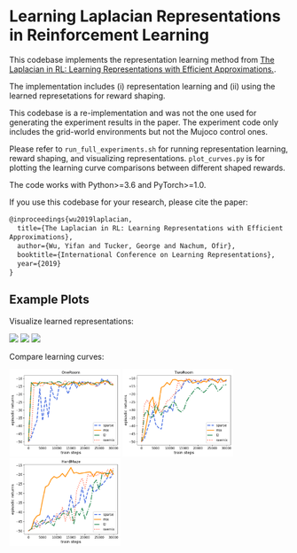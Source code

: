 # Learning Laplacian Representations in Reinforcement Learning

This codebase implements the representation learning method from [The Laplacian in RL: Learning Representations with Efficient Approximations.](https://openreview.net/forum?id=HJlNpoA5YQ).

The implementation includes (i) representation learning and (ii) using the learned represetations for reward shaping.

This codebase is a re-implementation and was not the one used for generating the experiment results in the paper. The experiment code only includes the grid-world environments but not the Mujoco control ones.

Please refer to `run_full_experiments.sh` for running representation learning, reward shaping, and visualizing representations. `plot_curves.py` is for plotting the learning curve comparisons between different shaped rewards.

The code works with Python>=3.6 and PyTorch>=1.0.

If you use this codebase for your research, please cite the paper:

```
@inproceedings{wu2019laplacian,
  title={The Laplacian in RL: Learning Representations with Efficient Approximations},
  author={Wu, Yifan and Tucker, George and Nachum, Ofir},
  booktitle={International Conference on Learning Representations},
  year={2019}
}
```

## Example Plots

Visualize learned representations:

<p float="left">
  <img src="figures/visualize_reprs/OneRoom.png" width="200" />
  <img src="figures/visualize_reprs/TwoRoom.png" width="200" /> 
  <img src="figures/visualize_reprs/HardMaze.png" width="200" />
</p>

Compare learning curves:

<p float="left">
  <img src="figures/learning_curves/OneRoom.png" width="200" />
  <img src="figures/learning_curves/TwoRoom.png" width="200" /> 
  <img src="figures/learning_curves/HardMaze.png" width="200" />
</p>